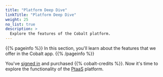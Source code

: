 ```yaml
---
title: "Platform Deep Dive"
linkTitle: "Platform Deep Dive"
weight: 25
no_list: true
description: >
  Explore the features of the Cobalt platform.
---
```


{{% pageinfo %}}
In this section, you'll learn about the features that we offer in the Cobalt app.
{{% /pageinfo %}}

You've [signed in](/getting-started/sign-in/) and purchased {{% cobalt-credits %}}. Now it's time to explore the functionality of the [PtaaS](/getting-started/glossary/#pentest-as-a-service-ptaas) platform.
